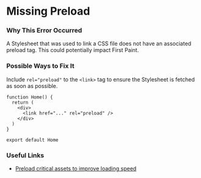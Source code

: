 # Missing Preload

### Why This Error Occurred

A Stylesheet that was used to link a CSS file does not have an associated preload tag. This could potentially impact First Paint.

### Possible Ways to Fix It

Include `rel="preload"` to the `<link>` tag to ensure the Stylesheet is fetched as soon as possible.

```tsx
function Home() {
  return (
    <div>
      <link href="..." rel="preload" />
    </div>
  )
}

export default Home
```

### Useful Links

- [Preload critical assets to improve loading speed](https://web.dev/preload-critical-assets/)
